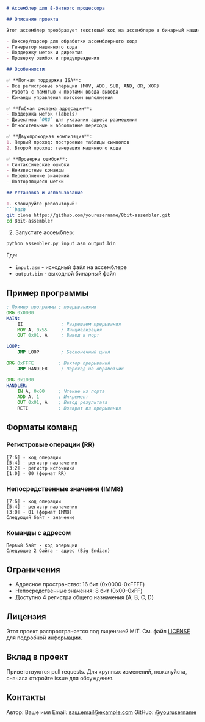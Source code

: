```markdown
# Ассемблер для 8-битного процессора

## Описание проекта

Этот ассемблер преобразует текстовый код на ассемблере в бинарный машинный код для 8-битного процессора с определенной архитектурой. Проект включает:

- Лексер/парсер для обработки ассемблерного кода
- Генератор машинного кода
- Поддержку меток и директив
- Проверку ошибок и предупреждения

## Особенности

✅ **Полная поддержка ISA**:
- Все регистровые операции (MOV, ADD, SUB, AND, OR, XOR)
- Работа с памятью и портами ввода-вывода
- Команды управления потоком выполнения

✅ **Гибкая система адресации**:
- Поддержка меток (labels)
- Директива `ORG` для указания адреса размещения
- Относительные и абсолютные переходы

✅ **Двухпроходная компиляция**:
1. Первый проход: построение таблицы символов
2. Второй проход: генерация машинного кода

✅ **Проверка ошибок**:
- Синтаксические ошибки
- Неизвестные команды
- Переполнение значений
- Повторяющиеся метки

## Установка и использование

1. Клонируйте репозиторий:
```bash
git clone https://github.com/yourusername/8bit-assembler.git
cd 8bit-assembler
```

2. Запустите ассемблер:

```bash
python assembler.py input.asm output.bin
```

Где:

- `input.asm` - исходный файл на ассемблере
- `output.bin` - выходной бинарный файл

## Пример программы

```asm
; Пример программы с прерываниями
ORG 0x0000
MAIN:
    EI              ; Разрешаем прерывания
    MOV A, 0x55     ; Инициализация
    OUT 0x01, A     ; Вывод в порт

LOOP:
    JMP LOOP        ; Бесконечный цикл

ORG 0xFFFE         ; Вектор прерываний
    JMP HANDLER     ; Переход на обработчик

ORG 0x1000
HANDLER:
    IN A, 0x00     ; Чтение из порта
    ADD A, 1       ; Инкремент
    OUT 0x01, A    ; Вывод результата
    RETI           ; Возврат из прерывания
```

## Форматы команд

### Регистровые операции (RR)

```
[7:6] - код операции
[5:4] - регистр назначения
[3:2] - регистр источника
[1:0] - 00 (формат RR)
```

### Непосредственные значения (IMM8)

```
[7:6] - код операции
[5:4] - регистр назначения
[3:0] - 01 (формат IMM8)
Следующий байт - значение
```

### Команды с адресом

```
Первый байт - код операции
Следующие 2 байта - адрес (Big Endian)
```

## Ограничения

- Адресное пространство: 16 бит (0x0000-0xFFFF)
- Непосредственные значения: 8 бит (0x00-0xFF)
- Доступно 4 регистра общего назначения (A, B, C, D)

## Лицензия

Этот проект распространяется под лицензией MIT. См. файл [LICENSE](LICENSE) для подробной информации.

## Вклад в проект

Приветствуются pull requests. Для крупных изменений, пожалуйста, сначала откройте issue для обсуждения.

## Контакты

Автор: Ваше имя
Email: ваш.email@example.com
GitHub: [@yourusername](https://github.com/yourusername)

```

```
